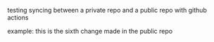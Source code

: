 testing syncing between a private repo and a public repo with github actions

example: this is the sixth change made in the public repo
